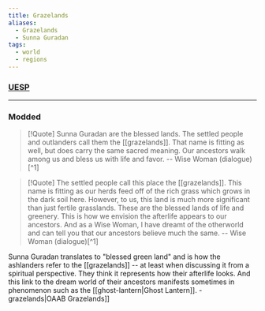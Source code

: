```yaml
---
title: Grazelands
aliases:
  - Grazelands
  - Sunna Guradan
tags:
  - world
  - regions
---
```

### [UESP](https://en.uesp.net/wiki/Morrowind:Grazelands)

***
### Modded
> [!Quote]
> Sunna Guradan are the blessed lands. The settled people and outlanders call them the [[grazelands]]. That name is fitting as well, but does carry the same sacred meaning. Our ancestors walk among us and bless us with life and favor.
> -- Wise Woman (dialogue)[^1]

> [!Quote]
> The settled people call this place the [[grazelands]]. This name is fitting as our herds feed off of the rich grass which grows in the dark soil here. However, to us, this land is much more significant than just fertile grasslands. These are the blessed lands of life and greenery. This is how we envision the afterlife appears to our ancestors. And as a Wise Woman, I have dreamt of the otherworld and can tell you that our ancestors believe much the same.
> -- Wise Woman (dialogue)[^1]

Sunna Guradan translates to "blessed green land" and is how the ashlanders refer to the [[grazelands]] -- at least when discussing it from a spiritual perspective. They think it represents how their afterlife looks. And this link to the dream world of their ancestors manifests sometimes in phenomenon such as the [[ghost-lantern|Ghost Lantern]].
-grazelands|OAAB Grazelands]]